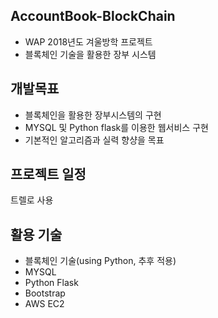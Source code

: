 ## AccountBook-BlockChain
- WAP 2018년도 겨울방학 프로젝트
- 블록체인 기술을 활용한 장부 시스템

## 개발목표
- 블록체인을 활용한 장부시스템의 구현
- MYSQL 및 Python flask를 이용한 웹서비스 구현
- 기본적인 알고리즘과 실력 향샹을 목표

## 프로젝트 일정
트렐로 사용


## 활용 기술
- 블록체인 기술(using Python, 추후 적용)
- MYSQL
- Python Flask
- Bootstrap
- AWS EC2
